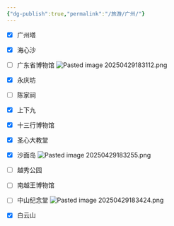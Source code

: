 ```yaml
---
{"dg-publish":true,"permalink":"/旅游/广州/"}
---
```


- [x] 广州塔
- [x] 海心沙
- [ ] 广东省博物馆
![Pasted image 20250429183112.png](/img/user/Pasted%20image%2020250429183112.png)
- [x] 永庆坊
- [ ] 陈家祠
- [x] 上下九
- [x] 十三行博物馆
- [x] 圣心大教堂
- [x] 沙面岛
![Pasted image 20250429183255.png](/img/user/Pasted%20image%2020250429183255.png)
- [ ] 越秀公园
- [ ] 南越王博物馆
- [ ] 中山纪念堂
 ![Pasted image 20250429183424.png](/img/user/Pasted%20image%2020250429183424.png)
- [x] 白云山


